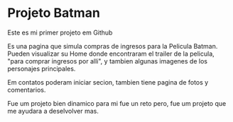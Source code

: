 # Projeto Batman
Este es  mi primer projeto em Github

Es una pagina que simula compras de ingresos para la Pelicula Batman.
Pueden visualizar su Home donde encontraram el trailer de la pelicula, "para comprar ingresos por alli", y tambien algunas imagenes de los personajes principales.

Em contatos poderam iniciar secion, tambien tiene pagina de fotos y comentarios.

Fue um projeto bien dinamico para mi fue un reto pero, fue um projeto que me ayudara a deselvolver mas.
